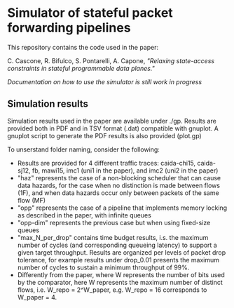 # Simulator of stateful packet forwarding pipelines

This repository contains the code used in the paper:

C. Cascone, R. Bifulco, S. Pontarelli, A. Capone, *"Relaxing state-access constraints in stateful programmable data planes."*

*Documentation on how to use the simulator is still work in progress*

## Simulation results

Simulation results used in the paper are available under ./gp. Results are provided both in PDF and in TSV format (.dat) compatible with gnuplot. A gnuplot script to generate the PDF results is also provided (plot.gp)

To unserstand folder naming, consider the following:
* Results are provided for 4 different traffic traces: caida-chi15, caida-sj12, fb, mawi15, imc1 (uni1 in the paper), and imc2 (uni2 in the paper)
* "haz" represents the case of a non-blocking scheduler that can cause data hazards, for the case when no distinction is made between flows (1F), and when data hazards occur only between packets of the same flow (MF)
* "opp" represents the case of a pipeline that implements memory locking as described in the paper, with infinite queues
* "opp-dim" represents the previous case but when using fixed-size queues
* "max_N_per_drop" contains time budget results, i.s. the maximum number of cycles (and corresponding queueing latency) to support a given target throughput. Results are organized per levels of packet drop tolerance, for example results under drop_0.01 presents the maximum number of cycles to sustain a minimum throughput of 99%.
* Differently from the paper, where W represents the number of bits used by the comparator, here W represents the maximum number of distinct flows, i.e. W_repo = 2^W_paper, e.g. W_repo = 16 corresponds to W_paper = 4.
